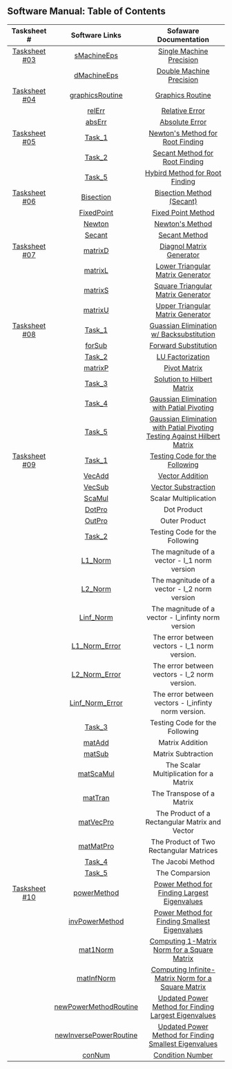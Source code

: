 ## Software Manual: Table of Contents

|                    Tasksheet #                    |                    Software Links                   |                     Sofaware Documentation                       |
| :-----------------------------------------------: | :-------------------------------------------------------: | :-------------------------------------------------: |
| [Tasksheet #03](https://github.com/GoByMark/math4610/blob/ca39c9f39cb62edc2c9e8ac1167fb9a87f42f3dc/Homework_Tasks/Tasksheet_03/Tasksheet_03.md)  | [sMachineEps](https://github.com/GoByMark/math4610/blob/1a4f700ce899f1cdd15f1d27a4bc50964a78cd91/Homework_Tasks/Tasksheet_03/src/sMachineEps.py)                           | [Single Machine Precision](https://github.com/GoByMark/math4610/blob/main/Homework_Tasks/Software_Manual/T03/sMachineEps.md)                            |
|                                                   | [dMachineEps](https://github.com/GoByMark/math4610/blob/a543c134f4488d1ebbc9b616a94cc0bca08768fa/Homework_Tasks/Tasksheet_03/src/dMachineEps.py)                           | [Double Machine Precision](https://github.com/GoByMark/math4610/blob/main/Homework_Tasks/Software_Manual/T03/dMachineEps.md)                            |
| [Tasksheet #04](https://github.com/GoByMark/math4610/blob/main/Homework_Tasks/Tasksheet_04/Tasksheet%2004.pdf)  | [graphicsRoutine](https://github.com/GoByMark/math4610/blob/main/Homework_Tasks/Tasksheet_04/src/graphicsRoutine.py)                           | [Graphics Routine](https://github.com/GoByMark/math4610/blob/main/Homework_Tasks/Software_Manual/T04/graphicsRoutine.md)                            |
|                                                   | [relErr](https://github.com/GoByMark/math4610/blob/main/Homework_Tasks/Tasksheet_04/src/relErr.py)                           | [Relative Error](https://github.com/GoByMark/math4610/blob/main/Homework_Tasks/Software_Manual/T04/relErr.md)                            |
|                                                   | [absErr](https://github.com/GoByMark/math4610/blob/main/Homework_Tasks/Tasksheet_04/src/absErr.py)                           | [Absolute Error](https://github.com/GoByMark/math4610/blob/main/Homework_Tasks/Software_Manual/T04/absErr.md)                            |
| [Tasksheet #05](https://github.com/GoByMark/math4610/blob/main/Homework_Tasks/Tasksheet_05/Tasksheet%2005.pdf)  | [Task_1](https://github.com/GoByMark/math4610/blob/main/Homework_Tasks/Tasksheet_05/src/Task_1.py)                           | [Newton's Method for Root Finding](https://github.com/GoByMark/math4610/blob/main/Homework_Tasks/Software_Manual/T05/Newton.md)                          |
|                                                   | [Task_2](https://github.com/GoByMark/math4610/blob/main/Homework_Tasks/Tasksheet_05/src/Task_2.py)                           | [Secant Method for Root Finding](https://github.com/GoByMark/math4610/blob/main/Homework_Tasks/Software_Manual/T05/Secant.md)                            |
|                                                   | [Task_5](https://github.com/GoByMark/math4610/blob/main/Homework_Tasks/Tasksheet_05/src/Task_5.py)                           | [Hybird Method for Root Finding](https://github.com/GoByMark/math4610/blob/main/Homework_Tasks/Software_Manual/T05/Hybird.md)                            |
| [Tasksheet #06](https://github.com/GoByMark/math4610/blob/main/Homework_Tasks/Tasksheet_06/Tasksheet%2006.pdf)  | [Bisection](https://github.com/GoByMark/math4610/blob/main/Homework_Tasks/Tasksheet_06/src/Task_1/mypythonlib/Bisection.py)               | [Bisection Method (Secant)](https://github.com/GoByMark/math4610/blob/main/Homework_Tasks/Software_Manual/T06/Bisection.md)                              |
|                                                   | [FixedPoint](https://github.com/GoByMark/math4610/blob/main/Homework_Tasks/Tasksheet_06/src/Task_1/mypythonlib/FixedPoint.py)| [Fixed Point Method](https://github.com/GoByMark/math4610/blob/main/Homework_Tasks/Software_Manual/T06/FixedPoint.md) |
|                                                   | [Newton](https://github.com/GoByMark/math4610/blob/main/Homework_Tasks/Tasksheet_06/src/Task_1/mypythonlib/Newton.py)| [Newton's Method](https://github.com/GoByMark/math4610/blob/main/Homework_Tasks/Software_Manual/T06/Newton.md) |
|                                                   | [Secant](https://github.com/GoByMark/math4610/blob/main/Homework_Tasks/Tasksheet_06/src/Task_1/mypythonlib/Secant.py)| [Secant Method](https://github.com/GoByMark/math4610/blob/main/Homework_Tasks/Software_Manual/T06/Secant.md) |
| [Tasksheet #07](https://github.com/GoByMark/math4610/blob/main/Homework_Tasks/Tasksheet_07/Tasksheet%2007.pdf)  | [matrixD](https://github.com/GoByMark/math4610/blob/main/Homework_Tasks/Tasksheet_07/src/matrixD.py)                   | [Diagnol Matrix Generator](https://github.com/GoByMark/math4610/blob/main/Homework_Tasks/Software_Manual/T07/matrixD.md)                            |
|                                                   | [matrixL](https://github.com/GoByMark/math4610/blob/main/Homework_Tasks/Tasksheet_07/src/matrixL.py)                             | [Lower Triangular Matrix Generator](https://github.com/GoByMark/math4610/blob/main/Homework_Tasks/Software_Manual/T07/matrixL.md)  |                  |
|                                                   | [matrixS](https://github.com/GoByMark/math4610/blob/main/Homework_Tasks/Tasksheet_07/src/matrixS.py)                             | [Square Triangular Matrix Generator](https://github.com/GoByMark/math4610/blob/main/Homework_Tasks/Software_Manual/T07/matrixS.md)                     |
|                                                   | [matrixU](https://github.com/GoByMark/math4610/blob/main/Homework_Tasks/Tasksheet_07/src/matrixU.py)                       | [Upper Triangular Matrix Generator](https://github.com/GoByMark/math4610/blob/main/Homework_Tasks/Software_Manual/T07/matrixU.md)        |
| [Tasksheet #08](https://github.com/GoByMark/math4610/blob/main/Homework_Tasks/Tasksheet_08/Tasksheet%2008.pdf)  | [Task_1](https://github.com/GoByMark/math4610/blob/main/Homework_Tasks/Tasksheet_08/src/Task_1.py)                         | [Guassian Elimination w/ Backsubstitution](https://github.com/GoByMark/math4610/blob/main/Homework_Tasks/Software_Manual/T08/Task_1.md)        |
|                                                   | [forSub](https://github.com/GoByMark/math4610/blob/main/Homework_Tasks/Tasksheet_08/src/forSub.py)                               | [Forward Substitution](https://github.com/GoByMark/math4610/blob/main/Homework_Tasks/Software_Manual/T08/forSub.md)            |
|                                                   | [Task_2](https://github.com/GoByMark/math4610/blob/main/Homework_Tasks/Tasksheet_08/src/Task_2.py)                                 | [LU Factorization](https://github.com/GoByMark/math4610/blob/main/Homework_Tasks/Software_Manual/T08/Task_2.md)                                    |
|                                                   | [matrixP](https://github.com/GoByMark/math4610/blob/main/Homework_Tasks/Tasksheet_08/src/matrixP.py)               | [Pivot Matrix](https://github.com/GoByMark/math4610/blob/main/Homework_Tasks/Software_Manual/T08/matrixP.md)                             |
|                                                   | [Task_3](https://github.com/GoByMark/math4610/blob/main/Homework_Tasks/Tasksheet_08/src/Task_3.py)               | [Solution to Hilbert Matrix](https://github.com/GoByMark/math4610/blob/main/Homework_Tasks/Software_Manual/T08/Task_3.md)                             |
|                                                   | [Task_4](https://github.com/GoByMark/math4610/blob/main/Homework_Tasks/Tasksheet_08/src/Task_4.py)               | [Gaussian Elimination with Patial Pivoting](https://github.com/GoByMark/math4610/blob/main/Homework_Tasks/Software_Manual/T08/Task_4.md)                          |
|                                                   | [Task_5](https://github.com/GoByMark/math4610/blob/main/Homework_Tasks/Tasksheet_08/src/Task_5.py)               | [Gaussian Elimination with Patial Pivoting Testing Against Hilbert Matrix](https://github.com/GoByMark/math4610/blob/main/Homework_Tasks/Software_Manual/T08/Task_5.md)                         |
| [Tasksheet #09](https://github.com/GoByMark/math4610/blob/main/Homework_Tasks/Tasksheet_09/Tasksheet%2009.pdf)  | [Task_1](https://github.com/GoByMark/math4610/blob/main/Homework_Tasks/Tasksheet_09/src/Task_1.py)                         | [Testing Code for the Following](https://github.com/GoByMark/math4610/blob/main/Homework_Tasks/Software_Manual/T09/Task_1.md)                               |
|                                                   | [VecAdd](https://github.com/GoByMark/math4610/blob/main/Homework_Tasks/Tasksheet_09/src/VecAdd.py)                               | [Vector Addition](https://github.com/GoByMark/math4610/blob/main/Homework_Tasks/Software_Manual/T09/VecAdd.md)            |
|                                                   | [VecSub](https://github.com/GoByMark/math4610/blob/main/Homework_Tasks/Tasksheet_09/src/VecSub.py)                                 | [Vector Substraction](https://github.com/GoByMark/math4610/blob/main/Homework_Tasks/Software_Manual/T09/VecSub.md)                                   |
|                                                   | [ScaMul](https://github.com/GoByMark/math4610/blob/main/Homework_Tasks/Tasksheet_09/src/ScaMul.py)               | Scalar Multiplication                             |
|                                                   | [DotPro](https://github.com/GoByMark/math4610/blob/main/Homework_Tasks/Tasksheet_09/src/DotPro.py)               | Dot Product                             |
|                                                   | [OutPro](https://github.com/GoByMark/math4610/blob/main/Homework_Tasks/Tasksheet_09/src/OutPro.py)               | Outer Product                         |
|                                                   | [Task_2](https://github.com/GoByMark/math4610/blob/main/Homework_Tasks/Tasksheet_09/src/Task_2.py)               | Testing Code for the Following                         |
|                                                   | [L1_Norm](https://github.com/GoByMark/math4610/blob/main/Homework_Tasks/Tasksheet_09/src/L1_Norm.py)                               | The magnitude of a vector - l_1 norm version            |
|                                                   | [L2_Norm](https://github.com/GoByMark/math4610/blob/main/Homework_Tasks/Tasksheet_09/src/L2_Norm.py)                                 | The magnitude of a vector - l_2 norm version                                    |
|                                                   | [Linf_Norm](https://github.com/GoByMark/math4610/blob/main/Homework_Tasks/Tasksheet_09/src/Linf_Norm.py)               | The magnitude of a vector - l_infinty norm version                             |
|                                                   | [L1_Norm_Error](https://github.com/GoByMark/math4610/blob/main/Homework_Tasks/Tasksheet_09/src/L1_Norm_Error.py)               | The error between vectors - l_1 norm version.                             |
|                                                   | [L2_Norm_Error](https://github.com/GoByMark/math4610/blob/main/Homework_Tasks/Tasksheet_09/src/L2_Norm_Error.py)               | The error between vectors - l_2 norm version.                         |
|                                                   | [Linf_Norm_Error](https://github.com/GoByMark/math4610/blob/main/Homework_Tasks/Tasksheet_09/src/Linf_Norm_Error.py)               | The error between vectors - l_infinty norm version.                         |
|                                                   | [Task_3](https://github.com/GoByMark/math4610/blob/main/Homework_Tasks/Tasksheet_09/src/Task_3.py)               | Testing Code for the Following                         |
|                                                   | [matAdd](https://github.com/GoByMark/math4610/blob/main/Homework_Tasks/Tasksheet_09/src/matAdd.py)                               | Matrix Addition            |
|                                                   | [matSub](https://github.com/GoByMark/math4610/blob/main/Homework_Tasks/Tasksheet_09/src/matSub.py)                                 | Matrix Subtraction                                    |
|                                                   | [matScaMul](https://github.com/GoByMark/math4610/blob/main/Homework_Tasks/Tasksheet_09/src/matScaMul.py)               | The Scalar Multiplication for a Matrix                            |
|                                                   | [matTran](https://github.com/GoByMark/math4610/blob/main/Homework_Tasks/Tasksheet_09/src/matTran.py)               | The Transpose of a Matrix                             |
|                                                   | [matVecPro](https://github.com/GoByMark/math4610/blob/main/Homework_Tasks/Tasksheet_09/src/matVecPro.py)               | The Product of a Rectangular Matrix and Vector                         |
|                                                   | [matMatPro](https://github.com/GoByMark/math4610/blob/main/Homework_Tasks/Tasksheet_09/src/matMatPro.py)               | The Product of Two Rectangular Matrices                         |
|                                                   | [Task_4](https://github.com/GoByMark/math4610/blob/main/Homework_Tasks/Tasksheet_09/src/Task_4.py)               | The Jacobi Method                         |
|                                                   | [Task_5](https://github.com/GoByMark/math4610/blob/main/Homework_Tasks/Tasksheet_09/src/Task_5.py)               | The Comparsion                         |
| [Tasksheet #10](https://github.com/GoByMark/math4610/blob/main/Homework_Tasks/Tasksheet_10/Tasksheet%2010.pdf)  | [powerMethod](https://github.com/GoByMark/math4610/blob/main/Homework_Tasks/Tasksheet_10/src/powerMethod.py)                         | [Power Method for Finding Largest Eigenvalues](https://github.com/GoByMark/math4610/blob/main/Homework_Tasks/Software_Manual/T10/powerMethod.md)        |
|                                                   | [invPowerMethod](https://github.com/GoByMark/math4610/blob/main/Homework_Tasks/Tasksheet_10/src/invPowerMethod.py)                               | [Power Method for Finding Smallest Eigenvalues](https://github.com/GoByMark/math4610/blob/main/Homework_Tasks/Software_Manual/T10/inverPowerMethod.md)            |
|                                                   | [mat1Norm](https://github.com/GoByMark/math4610/blob/main/Homework_Tasks/Tasksheet_10/src/mat1Norm.py)                               | [Computing 1-Matrix Norm for a Square Matrix](https://github.com/GoByMark/math4610/blob/main/Homework_Tasks/Software_Manual/T10/mat1Norm.md)            |
|                                                   | [matInfNorm](https://github.com/GoByMark/math4610/blob/main/Homework_Tasks/Tasksheet_10/src/matInfNorm.py)                               | [Computing Infinite-Matrix Norm for a Square Matrix](https://github.com/GoByMark/math4610/blob/main/Homework_Tasks/Software_Manual/T10/matInfNorm.md)            |
|                                                   | [newPowerMethodRoutine](https://github.com/GoByMark/math4610/blob/main/Homework_Tasks/Tasksheet_10/src/newInversePowerRoutine.py)                               | [Updated Power Method for Finding Largest Eigenvalues](https://github.com/GoByMark/math4610/blob/main/Homework_Tasks/Software_Manual/T10/newPowerMethodRoutine.md)            |
|                                                   | [newInversePowerRoutine](https://github.com/GoByMark/math4610/blob/main/Homework_Tasks/Tasksheet_10/src/newInversePowerRoutine.py)                               | [Updated Power Method for Finding Smallest Eigenvalues](https://github.com/GoByMark/math4610/blob/main/Homework_Tasks/Software_Manual/T10/newInversePowerRoutine.md)            |
|                                                   | [conNum](https://github.com/GoByMark/math4610/blob/main/Homework_Tasks/Tasksheet_10/src/conNum.py)                               | [Condition Number](https://github.com/GoByMark/math4610/blob/main/Homework_Tasks/Software_Manual/T10/conNum.md)            |
